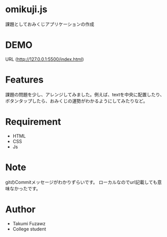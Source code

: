 # omikuji.js
 課題としておみくじアプリケーションの作成
 
# DEMO
 URL
(http://127.0.0.1:5500/index.html)
 
# Features
 
課題の問題を少し、アレンジしてみました。例えば、textを中央に配置したり、ボタンタップしたら、おみくじの運勢がわかるようにしてみたりなど。
 
# Requirement

* HTML
* CSS
* Js
 
# Note
 
 gitのCommitメッセージがわかりずらいです。
 ローカルなのでurl記載しても意味なかったです。
 
# Author
 
* Takumi Fuzawz
* College student
 
